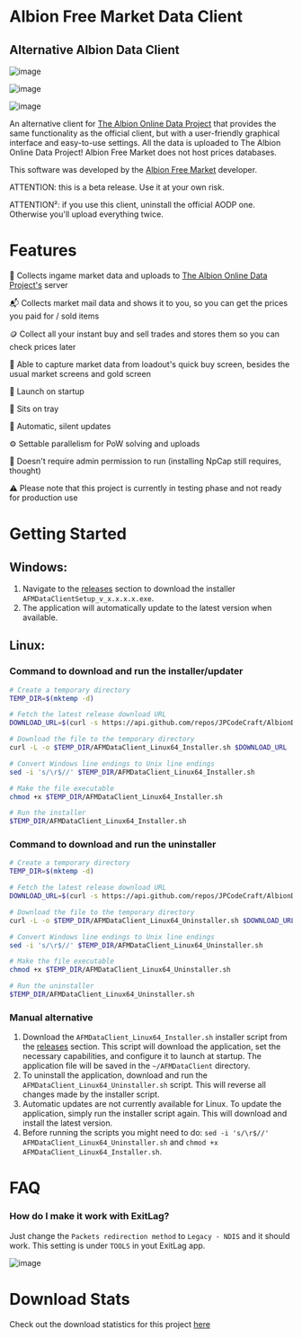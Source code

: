 # Albion Free Market Data Client
## Alternative Albion Data Client

![image](https://github.com/user-attachments/assets/363773f0-f9c0-497d-83b0-79d41e407113)

![image](https://github.com/user-attachments/assets/0ed06288-e2f7-4c97-b68b-59dec3042019)

![image](https://github.com/user-attachments/assets/10725c38-8e8e-45f2-825d-4a88be23ca2d)

An alternative client for [The Albion Online Data Project](https://www.albion-online-data.com/) that provides the same functionality as the official client, but with a user-friendly graphical interface and easy-to-use settings.
All the data is uploaded to The Albion Online Data Project! Albion Free Market does not host prices databases.

This software was developed by the [Albion Free Market](https://albionfreemarket.com) developer.

ATTENTION: this is a beta release. Use it at your own risk.

ATTENTION²: if you use this client, uninstall the official AODP one. Otherwise you'll upload everything twice.

# Features

🧰 Collects ingame market data and uploads to [The Albion Online Data Project's](https://www.albion-online-data.com/) server

📬 Collects market mail data and shows it to you, so you can get the prices you paid for / sold items

🪙 Collect all your instant buy and sell trades and stores them so you can check prices later

📡 Able to capture market data from loadout's quick buy screen, besides the usual market screens and gold screen

🚀 Launch on startup

📌 Sits on tray

🔄 Automatic, silent updates

⚙️ Settable parallelism for PoW solving and uploads

🤌 Doesn't require admin permission to run (installing NpCap still requires, thought)

⚠️ Please note that this project is currently in testing phase and not ready for production use

# Getting Started

## Windows:

1. Navigate to the [releases](https://github.com/JPCodeCraft/AlbionDataAvalonia/releases) section to download the installer `AFMDataClientSetup_v_x.x.x.x.exe`.
2. The application will automatically update to the latest version when available.

## Linux:

### Command to download and run the installer/updater

```bash
# Create a temporary directory
TEMP_DIR=$(mktemp -d)

# Fetch the latest release download URL
DOWNLOAD_URL=$(curl -s https://api.github.com/repos/JPCodeCraft/AlbionDataAvalonia/releases/latest | jq -r '.assets[] | select(.name == "AFMDataClient_Linux64_Installer.sh") | .browser_download_url')

# Download the file to the temporary directory
curl -L -o $TEMP_DIR/AFMDataClient_Linux64_Installer.sh $DOWNLOAD_URL

# Convert Windows line endings to Unix line endings
sed -i 's/\r$//' $TEMP_DIR/AFMDataClient_Linux64_Installer.sh

# Make the file executable
chmod +x $TEMP_DIR/AFMDataClient_Linux64_Installer.sh

# Run the installer
$TEMP_DIR/AFMDataClient_Linux64_Installer.sh
```

### Command to download and run the uninstaller

```bash
# Create a temporary directory
TEMP_DIR=$(mktemp -d)

# Fetch the latest release download URL
DOWNLOAD_URL=$(curl -s https://api.github.com/repos/JPCodeCraft/AlbionDataAvalonia/releases/latest | jq -r '.assets[] | select(.name == "AFMDataClient_Linux64_Uninstaller.sh") | .browser_download_url')

# Download the file to the temporary directory
curl -L -o $TEMP_DIR/AFMDataClient_Linux64_Uninstaller.sh $DOWNLOAD_URL

# Convert Windows line endings to Unix line endings
sed -i 's/\r$//' $TEMP_DIR/AFMDataClient_Linux64_Uninstaller.sh

# Make the file executable
chmod +x $TEMP_DIR/AFMDataClient_Linux64_Uninstaller.sh

# Run the uninstaller
$TEMP_DIR/AFMDataClient_Linux64_Uninstaller.sh
```

### Manual alternative

1. Download the `AFMDataClient_Linux64_Installer.sh` installer script from the [releases](https://github.com/JPCodeCraft/AlbionDataAvalonia/releases) section. This script will download the application, set the necessary capabilities, and configure it to launch at startup. The application file will be saved in the `~/AFMDataClient` directory.
2. To uninstall the application, download and run the `AFMDataClient_Linux64_Uninstaller.sh` script. This will reverse all changes made by the installer script.
3. Automatic updates are not currently available for Linux. To update the application, simply run the installer script again. This will download and install the latest version.
4. Before running the scripts you might need to do: `sed -i 's/\r$//'  AFMDataClient_Linux64_Uninstaller.sh` and `chmod +x AFMDataClient_Linux64_Installer.sh`.

# FAQ

### How do I make it work with ExitLag?
Just change the `Packets redirection method` to `Legacy - NDIS` and it should work. This setting is under `TOOLS` in yout ExitLag app.

![image](https://github.com/JPCodeCraft/AlbionDataAvalonia/assets/11092613/94a76ea6-6023-40df-8d6e-e816e612befe)

# Download Stats
Check out the download statistics for this project [here](https://tooomm.github.io/github-release-stats/?username=jpcodecraft&repository=AlbionDataAvalonia)
